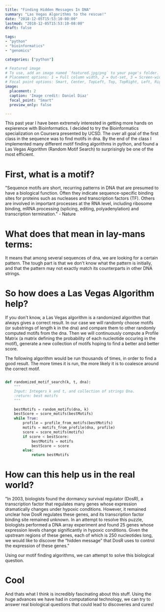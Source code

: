 ```yaml
---
title: "Finding Hidden Messages In DNA"
summary: "Las Vegas Algorithms to the rescue!"
date: "2018-12-05T15:53:10-08:00"
lastmod: "2018-12-05T15:53:10-08:00"
draft: false

tags: 
- "python"
- "bioinformatics"
- "genomics"

categories: ["python"]

# Featured image
# To use, add an image named `featured.jpg/png` to your page's folder.
# Placement options: 1 = Full column width, 2 = Out-set, 3 = Screen-width
# Focal point options: Smart, Center, TopLeft, Top, TopRight, Left, Right, BottomLeft, Bottom, BottomRight
image:
  placement: 2
  caption: 'Image credit: Daniel Diaz'
  focal_point: "Smart"
  preview_only: false

---
```



This past year I have been extremely interested in getting more hands on expierence with Bioinformatics.
I decided to try the Bioinformatics specialization on Coursera presented by UCSD.
The over all goal of the first class in the sequence was to find motifs in dna.
By the end of the class I implemented many different motif finding algorithms in python,
and found a Las Vegas Algorithm (Random Motif Search) to surprisingly be one of the most efficient.

# First, what is a motif?
"Sequence motifs are short, recurring patterns in DNA that are presumed to have a biological function. 
Often they indicate sequence-specific binding sites for proteins such as nucleases 
and transcription factors (TF). Others are involved in important processes at the 
RNA level, including ribosome binding, mRNA processing (splicing, editing, 
polyadenylation) and transcription termination." - Nature

# What does that mean in lay-mans terms:
It means that among several sequences of dna, we are looking for a certain pattern.
The tough part is that we don't know what the pattern is initially, 
and that the pattern may not exactly match its counterparts in other DNA strings.

# So how does a Las Vegas Algorithm help?
If you don't know, a Las Vegas algorithm is a randomized algorithm that always gives a correct result.
In our case we will randomly choose motifs (or substrings of length k in the dna) and compare them to other randomly computed motifs from the dna.
Then we will continuously compute a Profile Matrix (a matrix defining the probability of each nucleotide occuring in the motif), generate a new collection of motifs hoping to find a better and better score.

The following algorithm would be run thousands of times, in order to find a good result. The more times it is run, the more likely it is to coalesce around the correct motif.

```python

def randomized_motif_search(k, t, dna):
    """
    Input: Integers k and t, and collection of strings Dna.
    :return: best motifs
    """

    bestMotifs = random_motifs(dna, k)
    bestScore = score_motifs(bestMotifs)
    while True:
        profile = profile_from_motifs(bestMotifs)
        motifs = motifs_from_profile(dna, profile)
        score = score_motifs(motifs)
        if score < bestScore:
            bestMotifs = motifs
            bestScore = score
        else:
            return bestMotifs
```

# How can this help us in the real world?
"In 2003, biologists found the dormancy survival regulator (DosR), a transcription factor that regulates many genes whose expression dramatically changes under hypoxic conditions. However, it remained unclear how DosR regulates these genes, and its transcription factor binding site remained unknown. In an attempt to resolve this puzzle, biologists performed a DNA array experiment and found 25 genes whose expression levels change significantly in hypoxic conditions. Given the upstream regions of these genes, each of which is 250 nucleotides long, we would like to discover the “hidden message” that DosR uses to control the expression of these genes."

Using our motif finding algorithms, we can attempt to solve this biological question.

# Cool

And thats what I think is incredibly fascinating about this stuff. Using the huge advances we have had in computational technology, we can try to answer real biological questions that could lead to discoveries and cures!


